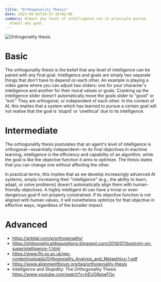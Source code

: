 ```yaml
---
title: "Orthogonality Thesis"
date: 2023-09-02T10:37:15+02:00
summary: Almost any level of intelligence can in principle pursue
  almost any goal.
---
```


![Orthogonality thesis](/orthogonality_thesis.jpg 'Any level of intelligence can in principle pursue any goal. Most importantly, in the bottom right quadrant, we see that even a very advanced AI can care about something very basic such as creating paperclips. It doesn\'t necessarily prefer to pursue "higher" goals such as world peace.')

# Basic

The orthogonality thesis is the belief that any level of intelligence can be 
paired with any final goal. Intelligence and goals are simply two separate things 
that don't have to depend on each other. An example is playing a video game where 
you can adjust two sliders: one for your character's intelligence and another 
for their moral values or goals. Cranking up the intelligence slider doesn't 
automatically move the goals slider to "good" or "evil." They are orthogonal, 
or independent of each other. In the context of AI, this implies that a system 
which has learned to pursue a certain goal will not realise that the goal is 
‘stupid’ or ‘unethical’ due to its intelligence. 

# Intermediate

The orthogonality thesis postulates that an agent's level of intelligence is orthogonal—essentially independent—to its final objectives.In machine learning, intelligence is the efficiency and capability of an algorithm, while the goal is like the objective function it aims to optimize. The thesis states that you can change one without affecting the other.

In practical terms, this implies that as we develop increasingly advanced AI systems, simply increasing their "intelligence" (e.g., the ability to learn, adapt, or solve problems) doesn't automatically align them with human-friendly objectives. A highly intelligent AI can have a trivial or even dangerous goal if not properly constrained. If its objective function is not aligned with human values, it will nonetheless optimize for that objective in effective ways, regardless of the broader impact.

# Advanced

- https://arbital.com/p/orthogonality/  
- https://philosophicaldisquisitions.blogspot.com/2014/07/bostrom-on-superintelligence-1.html 
- https://www.fhi.ox.ac.uk/wp-content/uploads/Orthogonality_Analysis_and_Metaethics-1.pdf 
- https://www.alignmentforum.org/tag/orthogonality-thesis 
- Intelligence and Stupidity: The Orthogonality Thesis https://www.youtube.com/watch?v=hEUO6pjwFOo 
